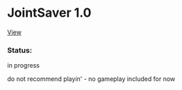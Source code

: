 # JointSaver 1.0
[View](https://pablomikes.github.io/JointSaver/)
<h3>Status:</h3>
<p>in progress</p>
<p>do not recommend playin' - no gameplay included for now</p>
